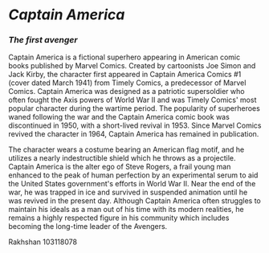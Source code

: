 _**<h1>Captain America</h1>**_

*<h3>The first avenger</h3>* 

Captain America is a fictional superhero appearing in American comic books published by Marvel Comics. 
Created by cartoonists Joe Simon and Jack Kirby, the character first appeared in Captain America Comics #1 (cover dated March 1941) from Timely Comics, a predecessor of Marvel Comics. 
Captain America was designed as a patriotic supersoldier who often fought the Axis powers of World War II and was Timely Comics' most popular character during the wartime period. The popularity of superheroes waned following the war and the Captain America comic book was discontinued in 1950, with a short-lived revival in 1953. Since Marvel Comics revived the character in 1964, Captain America has remained in publication.

The character wears a costume bearing an American flag motif, and he utilizes a nearly indestructible shield which he throws as a projectile. Captain America is the alter ego of Steve Rogers, a frail young man enhanced to the peak of human perfection by an experimental serum to aid the United States government's efforts in World War II. Near the end of the war, he was trapped in ice and survived in suspended animation until he was revived in the present day. Although Captain America often struggles to maintain his ideals as a man out of his time with its modern realities, he remains a highly respected figure in his community which includes becoming the long-time leader of the Avengers.


Rakhshan 103118078
